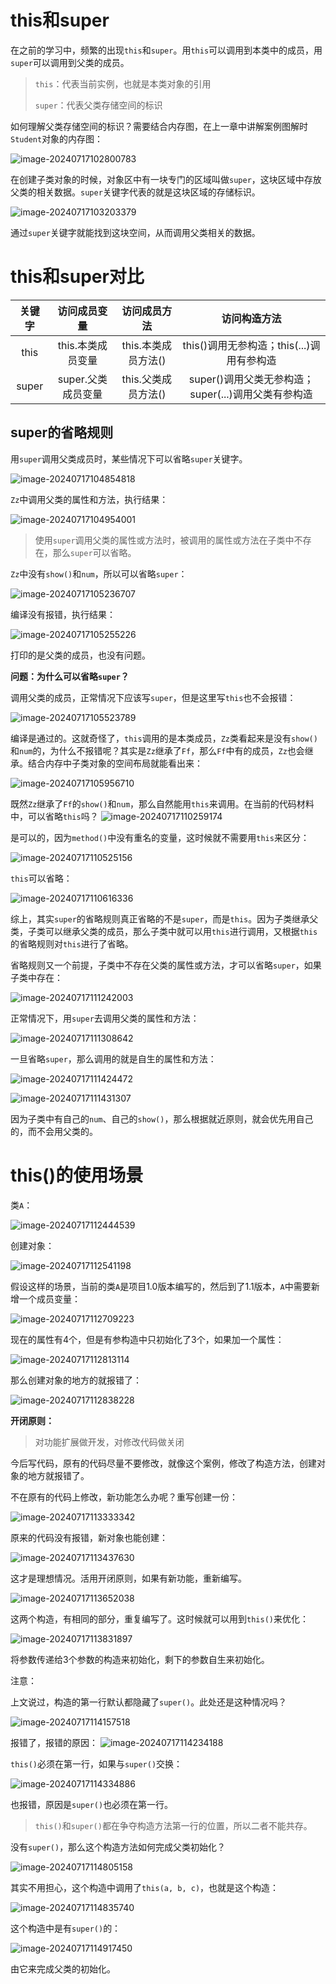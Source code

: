# this和super

在之前的学习中，频繁的出现`this`和`super`。用`this`可以调用到本类中的成员，用`super`可以调用到父类的成员。

> `this`：代表当前实例，也就是本类对象的引用
>
> `super`：代表父类存储空间的标识

如何理解父类存储空间的标识？需要结合内存图，在上一章中讲解案例图解时`Student`对象的内存图：

![image-20240717102800783](assets/image-20240717102800783.png)

在创建子类对象的时候，对象区中有一块专门的区域叫做`super`，这块区域中存放父类的相关数据。`super`关键字代表的就是这块区域的存储标识。

![image-20240717103203379](assets/image-20240717103203379.png)

通过`super`关键字就能找到这块空间，从而调用父类相关的数据。



# this和super对比

| 关键字 |    访问成员变量    |    访问成员方法     |                    访问构造方法                     |
| :----: | :----------------: | :-----------------: | :-------------------------------------------------: |
|  this  | this.本类成员变量  | this.本类成员方法() |      this()调用无参构造；this(...)调用有参构造      |
| super  | super.父类成员变量 | this.父类成员方法() | super()调用父类无参构造；super(...)调用父类有参构造 |



## super的省略规则

用`super`调用父类成员时，某些情况下可以省略`super`关键字。

![image-20240717104854818](assets/image-20240717104854818.png)

`Zz`中调用父类的属性和方法，执行结果：

![image-20240717104954001](assets/image-20240717104954001.png)

> 使用`super`调用父类的属性或方法时，被调用的属性或方法在子类中不存在，那么`super`可以省略。

`Zz`中没有`show()`和`num`，所以可以省略`super`：

![image-20240717105236707](assets/image-20240717105236707.png)

编译没有报错，执行结果：

![image-20240717105255226](assets/image-20240717105255226.png)

打印的是父类的成员，也没有问题。

**问题：为什么可以省略`super`？**

调用父类的成员，正常情况下应该写`super`，但是这里写`this`也不会报错：

![image-20240717105523789](assets/image-20240717105523789.png)

编译是通过的。这就奇怪了，`this`调用的是本类成员，`Zz`类看起来是没有`show()`和`num`的，为什么不报错呢？其实是`Zz`继承了`Ff`，那么`Ff`中有的成员，`Zz`也会继承。结合内存中子类对象的空间布局就能看出来：

![image-20240717105956710](assets/image-20240717105956710.png)

既然`Zz`继承了`Ff`的`show()`和`num`，那么自然能用`this`来调用。在当前的代码材料中，可以省略`this`吗？
![image-20240717110259174](assets/image-20240717110259174.png)

是可以的，因为`method()`中没有重名的变量，这时候就不需要用`this`来区分：

![image-20240717110525156](assets/image-20240717110525156.png)

`this`可以省略：

![image-20240717110616336](assets/image-20240717110616336.png)

综上，其实`super`的省略规则真正省略的不是`super`，而是`this`。因为子类继承父类，子类可以继承父类的成员，那么子类中就可以用`this`进行调用，又根据`this`的省略规则对`this`进行了省略。

省略规则又一个前提，子类中不存在父类的属性或方法，才可以省略`super`，如果子类中存在：

![image-20240717111242003](assets/image-20240717111242003.png)

正常情况下，用`super`去调用父类的属性和方法：

![image-20240717111308642](assets/image-20240717111308642.png)

一旦省略`super`，那么调用的就是自生的属性和方法：

![image-20240717111424472](assets/image-20240717111424472.png)

![image-20240717111431307](assets/image-20240717111431307.png)

因为子类中有自己的`num`、自己的`show()`，那么根据就近原则，就会优先用自己的，而不会用父类的。



# this()的使用场景

类`A`：

![image-20240717112444539](assets/image-20240717112444539.png)

创建对象：

![image-20240717112541198](assets/image-20240717112541198.png)

假设这样的场景，当前的类`A`是项目1.0版本编写的，然后到了1.1版本，`A`中需要新增一个成员变量：

![image-20240717112709223](assets/image-20240717112709223.png)

现在的属性有4个，但是有参构造中只初始化了3个，如果加一个属性：

![image-20240717112813114](assets/image-20240717112813114.png)

那么创建对象的地方的就报错了：

![image-20240717112838228](assets/image-20240717112838228.png)

**开闭原则：**

> 对功能扩展做开发，对修改代码做关闭

今后写代码，原有的代码尽量不要修改，就像这个案例，修改了构造方法，创建对象的地方就报错了。

不在原有的代码上修改，新功能怎么办呢？重写创建一份：

![image-20240717113333342](assets/image-20240717113333342.png)

原来的代码没有报错，新对象也能创建：

![image-20240717113437630](assets/image-20240717113437630.png)

这才是理想情况。活用开闭原则，如果有新功能，重新编写。

![image-20240717113652038](assets/image-20240717113652038.png)

这两个构造，有相同的部分，重复编写了。这时候就可以用到`this()`来优化：

![image-20240717113831897](assets/image-20240717113831897.png)

将参数传递给3个参数的构造来初始化，剩下的参数自生来初始化。

注意：

上文说过，构造的第一行默认都隐藏了`super()`。此处还是这种情况吗？

![image-20240717114157518](assets/image-20240717114157518.png)

报错了，报错的原因：
![image-20240717114234188](assets/image-20240717114234188.png)

`this()`必须在第一行，如果与`super()`交换：

![image-20240717114334886](assets/image-20240717114334886.png)

也报错，原因是`super()`也必须在第一行。

> `this()`和`super()`都在争夺构造方法第一行的位置，所以二者不能共存。

没有`super()`，那么这个构造方法如何完成父类初始化？

![image-20240717114805158](assets/image-20240717114805158.png)

其实不用担心，这个构造中调用了`this(a, b, c)`，也就是这个构造：

![image-20240717114835740](assets/image-20240717114835740.png)

这个构造中是有`super()`的：

![image-20240717114917450](assets/image-20240717114917450.png)

由它来完成父类的初始化。